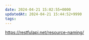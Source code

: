 ```yaml
---
date: 2024-04-21 15:02:55+0000
updatedAt: 2024-04-21 15:44:52+9990
tags: 
---
```

https://restfulapi.net/resource-naming/
